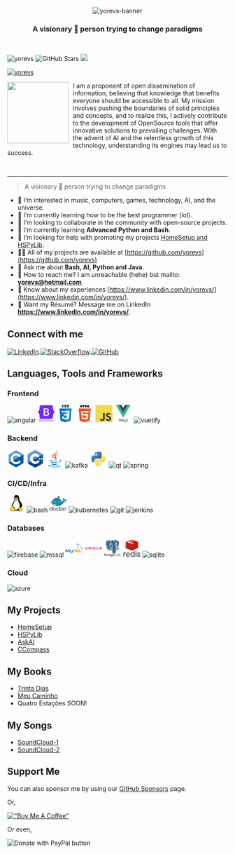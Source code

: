 <p align="center"> 
  <img src="https://iili.io/JZKlLZP.png" height="300" width="100%" alt="yorevs-banner" />
</p>
<h3 align="center">A visionary 👀 person trying to change paradigms</h3>
<br/>
<p align="left"> 
    <img src="https://komarev.com/ghpvc/?username=yorevs&label=Profile%20views&color=0e75b6&style=flat" alt="yorevs" />
    <img src="https://img.shields.io/github/stars/yorevs" alt="GitHub Stars" />
    <img src="https://img.shields.io/github/followers/yorevs" />
</p>
<p align="left"> 
    <a href="https://github.com/ryo-ma/github-profile-trophy">
        <img src="https://github-profile-trophy.vercel.app/?username=yorevs" alt="yorevs" />
    </a> 
</p>

<img src="https://iili.io/2o3eMGa.png" align="left" style="padding-right: 10px" width="140" height="140" />

<p>
    I am a proponent of open dissemination of information, believing that knowledge that benefits everyone should be
    accessible to all. My mission involves pushing the boundaries of solid principles and concepts, and to realize this, I
    actively contribute to the development of OpenSource tools that offer innovative solutions to prevailing challenges. With the advent of AI and the relentless growth of this technology, understanding its engines may lead us to success.
</p>

<br/>

------

> A visionary 👀 person trying to change paradigms

- 🤝 I’m interested in music, computers, games, technology, AI, and the universe.
- 🤝 I’m currently learning how to be the best programmer (lol).
- 🤝 I’m looking to collaborate in the community with open-source projects.
- 🤝 I’m currently learning **Advanced Python and Bash**.
- 🤝 I’m looking for help with promoting my projects [HomeSetup and HSPyLib](https://github.com/yorevs/homesetup).
- 👨‍💻 All of my projects are available at [https://github.com/yorevs](https://github.com/yorevs)
- 💬 Ask me about **Bash, AI, Python and Java**.
- 💬 How to reach me? I am unreachable (hehe) but mailto: **yorevs@hotmail.com**.
- 📄 Know about my experiences [https://www.linkedin.com/in/yorevs/](https://www.linkedin.com/in/yorevs/).
- 📄 Want my Résumé? Message me on LinkedIn **https://www.linkedin.com/in/yorevs/**.

## Connect with me

<p align="left">
  <a href="https://linkedin.com/in/yorevs" target="blank">
    <img align="center" src="https://raw.githubusercontent.com/rahuldkjain/github-profile-readme-generator/master/src/images/icons/Social/linked-in-alt.svg" alt="LinkedIn" height="30" width="40" />
  </a>
  <a href="https://stackoverflow.com/users/yore" target="blank">
    <img align="center" src="https://raw.githubusercontent.com/rahuldkjain/github-profile-readme-generator/master/src/images/icons/Social/stack-overflow.svg" alt="StackOverflow" height="30" width="40" />
  </a>
  <a href="https://github.com/yorevs" target="blank">
    <img align="center" src="https://raw.githubusercontent.com/rahuldkjain/github-profile-readme-generator/master/src/images/icons/Social/github.svg" alt="GitHub" height="30" width="40" />
  </a>
</p>

## Languages, Tools and Frameworks

### Frontend

<p align="left">
  <img src="https://angular.io/assets/images/logos/angular/angular.svg" alt="angular" width="40" height="40"/> 
  <img src="https://raw.githubusercontent.com/devicons/devicon/master/icons/bootstrap/bootstrap-plain-wordmark.svg" alt="bootstrap" width="40" height="40"/> 
  <img src="https://raw.githubusercontent.com/devicons/devicon/master/icons/css3/css3-original-wordmark.svg" alt="css3" width="40" height="40"/> 
  <img src="https://raw.githubusercontent.com/devicons/devicon/master/icons/html5/html5-original-wordmark.svg" alt="html5" width="40" height="40"/> 
  <img src="https://raw.githubusercontent.com/devicons/devicon/master/icons/javascript/javascript-original.svg" alt="javascript" width="40" height="40"/> 
  <img src="https://raw.githubusercontent.com/devicons/devicon/master/icons/vuejs/vuejs-original-wordmark.svg" alt="vuejs" width="40" height="40"/> 
  <img src="https://bestofjs.org/logos/vuetify.svg" alt="vuetify" width="40" height="40"/> 
</p>

### Backend

<p align="left">
  <img src="https://raw.githubusercontent.com/devicons/devicon/master/icons/c/c-original.svg" alt="c" width="40" height="40"/> 
  <img src="https://raw.githubusercontent.com/devicons/devicon/master/icons/cplusplus/cplusplus-original.svg" alt="cplusplus" width="40" height="40"/> 
  <img src="https://raw.githubusercontent.com/devicons/devicon/master/icons/java/java-original.svg" alt="java" width="40" height="40"/> 
  <img src="https://www.vectorlogo.zone/logos/apache_kafka/apache_kafka-icon.svg" alt="kafka" width="40" height="40"/> 
  <img src="https://raw.githubusercontent.com/devicons/devicon/master/icons/python/python-original.svg" alt="python" width="40" height="40"/>
  <img src="https://upload.wikimedia.org/wikipedia/commons/0/0b/Qt_logo_2016.svg" alt="qt" width="40" height="40"/> 
  <img src="https://www.vectorlogo.zone/logos/springio/springio-icon.svg" alt="spring" width="40" height="40"/> 
</p>

### CI/CD/Infra

<p align="left">
  <img src="https://raw.githubusercontent.com/devicons/devicon/master/icons/linux/linux-original.svg" alt="linux" width="40" height="40"/> 
  <img src="https://www.vectorlogo.zone/logos/gnu_bash/gnu_bash-icon.svg" alt="bash" width="40" height="40"/> 
  <img src="https://raw.githubusercontent.com/devicons/devicon/master/icons/docker/docker-original-wordmark.svg" alt="docker" width="40" height="40"/> 
  <img src="https://www.vectorlogo.zone/logos/kubernetes/kubernetes-icon.svg" alt="kubernetes" width="40" height="40"/> 
  <img src="https://www.vectorlogo.zone/logos/git-scm/git-scm-icon.svg" alt="git" width="40" height="40"/> 
  <img src="https://www.vectorlogo.zone/logos/jenkins/jenkins-icon.svg" alt="jenkins" width="40" height="40"/> 
</p>

### Databases

<p align="left">
  <img src="https://www.vectorlogo.zone/logos/firebase/firebase-icon.svg" alt="firebase" width="40" height="40"/> 
  <img src="https://www.svgrepo.com/show/303229/microsoft-sql-server-logo.svg" alt="mssql" width="40" height="40"/> 
  <img src="https://raw.githubusercontent.com/devicons/devicon/master/icons/mysql/mysql-original-wordmark.svg" alt="mysql" width="40" height="40"/> 
  <img src="https://raw.githubusercontent.com/devicons/devicon/master/icons/oracle/oracle-original.svg" alt="oracle" width="40" height="40"/> 
  <img src="https://raw.githubusercontent.com/devicons/devicon/master/icons/postgresql/postgresql-original-wordmark.svg" alt="postgresql" width="40" height="40"/> 
  <img src="https://raw.githubusercontent.com/devicons/devicon/master/icons/redis/redis-original-wordmark.svg" alt="redis" width="40" height="40"/> 
  <img src="https://www.vectorlogo.zone/logos/sqlite/sqlite-icon.svg" alt="sqlite" width="40" height="40"/> 
</p>

### Cloud

<p align="left">
  <img src="https://www.vectorlogo.zone/logos/microsoft_azure/microsoft_azure-icon.svg" alt="azure" width="40" height="40"/> 
</p>

## My Projects

- [HomeSetup](https://yorevs.github.io/homesetup)
- [HSPyLib](https://yorevs.github.io/hspylib)
- [AskAI](https://yorevs.github.io/askai)
- [CCompass](https://github.com/yorevs/ccompass)

## My Books

- [Trinta Dias](https://dardalivraria.loja2.com.br/7900784-Trinta-Dias-Prosas-poemas-e-poesias)
- [Meu Caminho](https://editoratrevo.com.br/produto/meu-caminho-hugo-saporetti-junior)
- Quatro Estações SOON!

## My Songs

- [SoundCloud-1](https://soundcloud.com/dhprodmusic)
- [SoundCloud-2](https://soundcloud.com/hugosaporetti)

## Support Me

You can also sponsor me by using our [GitHub Sponsors](https://github.com/sponsors/yorevs) page.

Or,

[!["Buy Me A Coffee"](https://www.buymeacoffee.com/assets/img/custom_images/orange_img.png)](https://www.buymeacoffee.com/yorevs)

Or even,

<a href="https://www.paypal.com/cgi-bin/webscr?cmd=_s-xclick&hosted_button_id=J5CDEFLF6M3H4">
  <img align="left" src="https://www.paypalobjects.com/en_US/i/btn/btn_donateCC_LG.gif" alt="Donate with PayPal button" />
</a>

<!---
yorevs/yorevs is a ✨ special ✨ repository because its `README.md` (this file) appears on your GitHub profile.
You can click the Preview link to take a look at your changes.
--->
